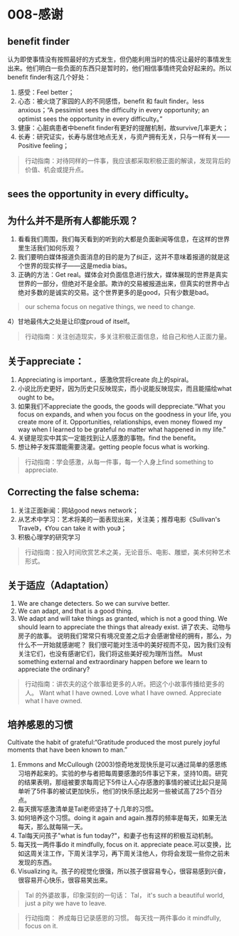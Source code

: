 # 008-感谢
## benefit finder
认为即使事情没有按照最好的方式发生，但仍能利用当时的情况让最好的事情发生出来。他们明白一些负面的东西只是暂时的，他们相信事情终究会好起来的。所以benefit finder有这几个好处： 
1. 感受：Feel better；
2. 心态：被火烧了家园的人的不同感悟，benefit 和 fault finder。less anxious；“A pessimist sees the difficulty in every opportunity; an optimist sees the opportunity in every difficulty。”
3. 健康：心脏病患者中benefit finder有更好的提醒机制，故survive几率更大； 
4. 长寿：研究证实，长寿与居住地点无关，与资产拥有无关，只与一样有关——Positive feeling；
> 行动指南：对待同样的一件事，我应该都采取积极正面的解读，发现背后的价值、机会或提升点。
## sees the opportunity in every difficulty。 
## 为什么并不是所有人都能乐观？
1. 看看我们周围，我们每天看到的听到的大都是负面新闻等信息，在这样的世界里生活我们如何乐观？ 
2. 我们要明白媒体报道负面消息的目的是为了纠正，这并不意味着报道的就是这个世界的现实样子——这是media bias。
3. 正确的方法：Get real。媒体会对负面信息进行放大，媒体展现的世界是真实世界的一部分，但绝对不是全部。欺诈的交易被报道出来，但真实的世界中占绝对多数的是诚实的交易。这个世界更多的是good，只有少数是bad。 
> our schema focus on negative things, we need to change.
> 
4）甘地最伟大之处是让印度proud of itself。 
> 行动指南：关注创造现实，多关注积极正面信息，给自己和他人正面力量。 
## 关于appreciate：
1. Appreciating is important.，感激欣赏将create 向上的spiral。
2. 小说比历史更好，因为历史只反映现实，而小说能反映现实，而且能描绘what ought to be。 
3. 如果我们不appreciate the goods, the goods will deppreciate.“What you focus on expands, and when you focus on the goodness in your life, you create more of it. Opportunities, relationships, even money flowed my way when I learned to be grateful no matter what happened in my life.” 
4. 关键是现实中其实一定能找到让人感激的事物。find the benefit。 
5. 想让种子发挥潜能需要浇灌。getting people focus what is working.
> 行动指南：学会感激，从每一件事，每一个人身上find something to appreciate.

 ## Correcting the false schema: 
1. 关注正面新闻：网站good news network； 
2. 从艺术中学习：艺术将美的一面表现出来，关注美；推荐电影《Sullivan's Travel》，《You can take it with you》；
3. 积极心理学的研究学习 
> 行动指南：投入时间欣赏艺术之美，无论音乐、电影、雕塑，美术何种艺术形式。 
## 关于适应（Adaptation） 
1. We are change detecters. So we can survive better. 
2. We can adapt, and that is a good thing. 
3.  We adapt and will take things as granted, which is not a good thing. 
We should learn to appreciate the things that already exist. 
讲了农夫、动物与房子的故事。
说明我们常常只有境况变差之后才会感谢曾经的拥有，那么，为什么不一开始就感谢呢？
我们很可能对生活中的美好视而不见，因为我们没有关注它们，也没有感谢它们，我们将这些美好视为理所当然。
Must something external and extraordinary happen before we learn to appreciate the ordinary?
> 行动指南：讲农夫的这个故事给更多的人听。把这个小故事传播给更多的人。
Want what I have owned. 
Love what I have owned. 
Appreciate what I have owned. 
## 培养感恩的习惯 
Cultivate the habit of grateful:“Gratitude produced the most purely joyful moments that have been known to man.”
 1.  Emmons and McCullough (2003)惊奇地发现快乐是可以通过简单的感恩练习培养起来的。实验的参与者把每周要感激的5件事记下来，坚持10周。研究的结果表明，那组被要求每周记下5件让人心存感激的事情的被试比起只是简单听了5件事的被试更加快乐，他们的快乐感比起另一些被试高了25个百分点。 
 2. 每天撰写感激清单是Tal老师坚持了十几年的习惯。 
 3. 如何培养这个习惯。doing it again and again.推荐的频率是每天，如果无法每天，那么就每隔一天。 
 4. Tal每天问孩子"what is fun today?"，和妻子也有这样的积极互动机制。
 5. 每天找一两件事do it mindfully, focus on it. appreciate peace.可以变换，比如这周关注工作，下周关注学习，再下周关注他人，你将会发现一些你之前未发现的东西。 
 6. Visualizing it。孩子的视觉化很强，所以孩子很容易专心，很容易感到兴奋，很容易开心快乐，很容易笑出来。 
 > Tal 的外婆故事，印象深刻的一句话： Tal， it's such a beautiful world, just a pity we have to leave.
 
 > 行动指南：
 > 养成每日记录感恩的习惯。
 > 每天找一两件事do it mindfully, focus on it. 